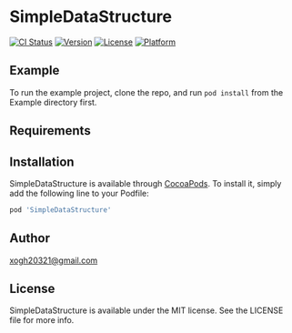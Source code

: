 # SimpleDataStructure

[![CI Status](https://img.shields.io/travis/xogh20321@gmail.com/SimpleDataStructure.svg?style=flat)](https://travis-ci.org/xogh20321@gmail.com/SimpleDataStructure)
[![Version](https://img.shields.io/cocoapods/v/SimpleDataStructure.svg?style=flat)](https://cocoapods.org/pods/SimpleDataStructure)
[![License](https://img.shields.io/cocoapods/l/SimpleDataStructure.svg?style=flat)](https://cocoapods.org/pods/SimpleDataStructure)
[![Platform](https://img.shields.io/cocoapods/p/SimpleDataStructure.svg?style=flat)](https://cocoapods.org/pods/SimpleDataStructure)

## Example

To run the example project, clone the repo, and run `pod install` from the Example directory first.

## Requirements

## Installation

SimpleDataStructure is available through [CocoaPods](https://cocoapods.org). To install
it, simply add the following line to your Podfile:

```ruby
pod 'SimpleDataStructure'
```

## Author

xogh20321@gmail.com

## License

SimpleDataStructure is available under the MIT license. See the LICENSE file for more info.
